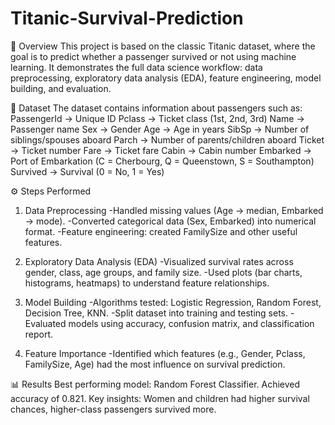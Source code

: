 # Titanic-Survival-Prediction

📌 Overview
This project is based on the classic Titanic dataset, where the goal is to predict whether a passenger survived or not using machine learning.
It demonstrates the full data science workflow: data preprocessing, exploratory data analysis (EDA), feature engineering, model building, and evaluation.

📂 Dataset
The dataset contains information about passengers such as:
PassengerId → Unique ID
Pclass → Ticket class (1st, 2nd, 3rd)
Name → Passenger name
Sex → Gender
Age → Age in years
SibSp → Number of siblings/spouses aboard
Parch → Number of parents/children aboard
Ticket → Ticket number
Fare → Ticket fare
Cabin → Cabin number
Embarked → Port of Embarkation (C = Cherbourg, Q = Queenstown, S = Southampton)
Survived → Survival (0 = No, 1 = Yes)

⚙️ Steps Performed
1. Data Preprocessing
-Handled missing values (Age → median, Embarked → mode).
-Converted categorical data (Sex, Embarked) into numerical format.
-Feature engineering: created FamilySize and other useful features.

2. Exploratory Data Analysis (EDA)
-Visualized survival rates across gender, class, age groups, and family size.
-Used plots (bar charts, histograms, heatmaps) to understand feature relationships.

3. Model Building
-Algorithms tested: Logistic Regression, Random Forest, Decision Tree, KNN.
-Split dataset into training and testing sets.
-Evaluated models using accuracy, confusion matrix, and classification report.

4. Feature Importance
-Identified which features (e.g., Gender, Pclass, FamilySize, Age) had the most influence on survival prediction.

📊 Results
Best performing model: Random Forest Classifier.
Achieved accuracy of 0.821.
Key insights: Women and children had higher survival chances, higher-class passengers survived more.
